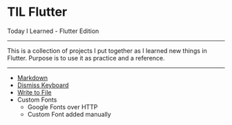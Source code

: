 # TIL Flutter
Today I Learned - Flutter Edition

---

This is a collection of projects I put together as I learned new things in Flutter. Purpose is to use it as practice and a reference.

---

* [Markdown](https://github.com/Isuru-Nanayakkara/TIL-Flutter/tree/main/markdown_demo)
* [Dismiss Keyboard](https://github.com/Isuru-Nanayakkara/TIL-Flutter/tree/main/dismiss_keyboard_demo)
* [Write to File](https://github.com/Isuru-Nanayakkara/TIL-Flutter/tree/main/write_to_file)
* Custom Fonts
	* Google Fonts over HTTP
	* Custom Font added manually